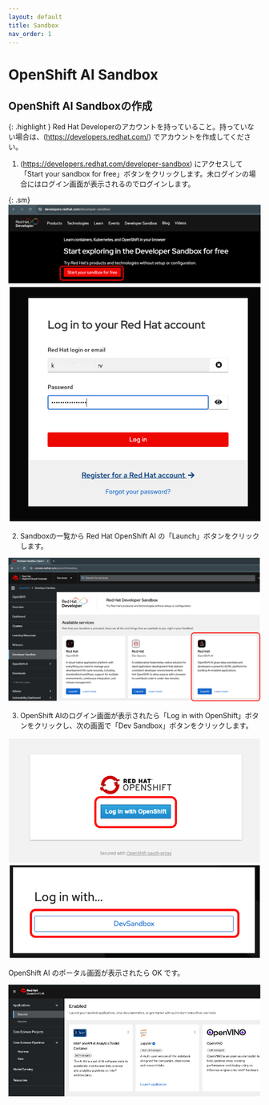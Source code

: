 ```yaml
---
layout: default
title: Sandbox
nav_order: 1
---
```


# OpenShift AI Sandbox




## OpenShift AI Sandboxの作成

{: .highlight }
Red Hat Developerのアカウントを持っていること。持っていない場合は、(https://developers.redhat.com/) でアカウントを作成してください。


1. (https://developers.redhat.com/developer-sandbox) にアクセスして「Start your sandbox for free」ボタンをクリックします。未ログインの場合にはログイン画面が表示されるのでログインします。

{: .sm}
![](../../assets/rhd_start_sandbox.png)
![](../../assets/rhd_login.png)

2. Sandboxの一覧から Red Hat OpenShift AI の「Launch」ボタンをクリックします。

![](../../assets/rhd_select_sandbox.png)

3. OpenShift AIのログイン画面が表示されたら「Log in with OpenShift」ボタンをクリックし、次の画面で「Dev Sandbox」ボタンをクリックします。


![](../../assets/openshiftai_login_1.png)
![](../../assets/openshiftai_login_2.png)

OpenShift AI のポータル画面が表示されたら OK です。

![](../../assets/openshiftai_toppage.png)




